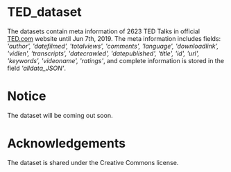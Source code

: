 # TED_dataset
The datasets contain meta information of 2623 TED Talks in official [TED.com](https://www.ted.com/) website until Jun 7th, 2019. The meta information includes fields: _'author', 'datefilmed', 'totalviews', 'comments', 'language', 'downloadlink', 'vidlen', 'transcripts', 'datecrawled', 'datepublished', 'title', 'id', 'url', 'keywords', 'videoname', 'ratings'_, and complete information is stored in the field _'alldata_JSON'_.

# Notice
The dataset will be coming out soon.

# Acknowledgements
The dataset is shared under the Creative Commons license.
